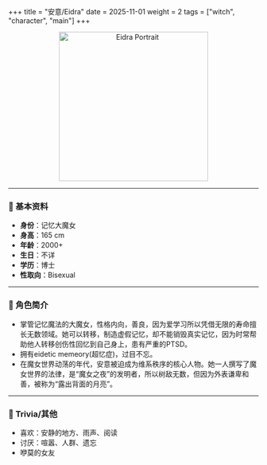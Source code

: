 +++
title = "安意/Eidra"
date = 2025-11-01
weight = 2
tags = ["witch", "character", "main"]
+++

<p align="center">
  <img src="/images/Radom_Edirasuit.png" width="300" alt="Eidra Portrait">
</p>

---

### 📜 基本资料
- **身份**：记忆大魔女  
- **身高**：165 cm  
- **年龄**：2000+ 
- **生日**：不详 
- **学历**：博士
- **性取向**：Bisexual

---

### 💫 角色简介
- 掌管记忆魔法的大魔女，性格内向，善良，因为爱学习所以凭借无限的寿命擅长无数领域。她可以转移，制造虚假记忆，却不能销毁真实记忆，因为时常帮助他人转移创伤性回忆到自己身上，患有严重的PTSD。  
- 拥有eidetic memeory(超忆症)，过目不忘。  
- 在魔女世界动荡的年代，安意被迫成为维系秩序的核心人物。她一人撰写了魔女世界的法律，是“魔女之夜”的发明者，所以树敌无数，但因为外表谦卑和善，被称为“露出背面的月亮”。  

---

### 🌸 Trivia/其他
- 喜欢：安静的地方、雨声、阅读
- 讨厌：喧嚣、人群、遗忘
- 咿莫的女友

<script defer src="/js/cursor-stars.js"></script>  

